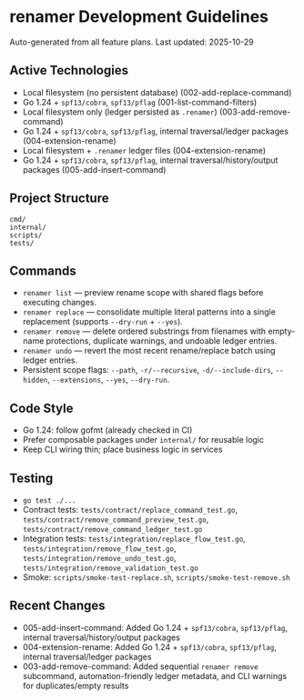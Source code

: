 # renamer Development Guidelines

Auto-generated from all feature plans. Last updated: 2025-10-29

## Active Technologies
- Local filesystem (no persistent database) (002-add-replace-command)
- Go 1.24 + `spf13/cobra`, `spf13/pflag` (001-list-command-filters)
- Local filesystem only (ledger persisted as `.renamer`) (003-add-remove-command)
- Go 1.24 + `spf13/cobra`, `spf13/pflag`, internal traversal/ledger packages (004-extension-rename)
- Local filesystem + `.renamer` ledger files (004-extension-rename)
- Go 1.24 + `spf13/cobra`, `spf13/pflag`, internal traversal/history/output packages (005-add-insert-command)

## Project Structure

```text
cmd/
internal/
scripts/
tests/
```

## Commands

- `renamer list` — preview rename scope with shared flags before executing changes.
- `renamer replace` — consolidate multiple literal patterns into a single replacement (supports `--dry-run` + `--yes`).
- `renamer remove` — delete ordered substrings from filenames with empty-name protections, duplicate warnings, and undoable ledger entries.
- `renamer undo` — revert the most recent rename/replace batch using ledger entries.
- Persistent scope flags: `--path`, `-r/--recursive`, `-d/--include-dirs`, `--hidden`, `--extensions`, `--yes`, `--dry-run`.

## Code Style

- Go 1.24: follow gofmt (already checked in CI)
- Prefer composable packages under `internal/` for reusable logic
- Keep CLI wiring thin; place business logic in services

## Testing

- `go test ./...`
- Contract tests: `tests/contract/replace_command_test.go`, `tests/contract/remove_command_preview_test.go`, `tests/contract/remove_command_ledger_test.go`
- Integration tests: `tests/integration/replace_flow_test.go`, `tests/integration/remove_flow_test.go`, `tests/integration/remove_undo_test.go`, `tests/integration/remove_validation_test.go`
- Smoke: `scripts/smoke-test-replace.sh`, `scripts/smoke-test-remove.sh`

## Recent Changes
- 005-add-insert-command: Added Go 1.24 + `spf13/cobra`, `spf13/pflag`, internal traversal/history/output packages
- 004-extension-rename: Added Go 1.24 + `spf13/cobra`, `spf13/pflag`, internal traversal/ledger packages
- 003-add-remove-command: Added sequential `renamer remove` subcommand, automation-friendly ledger metadata, and CLI warnings for duplicates/empty results

<!-- MANUAL ADDITIONS START -->
<!-- MANUAL ADDITIONS END -->
